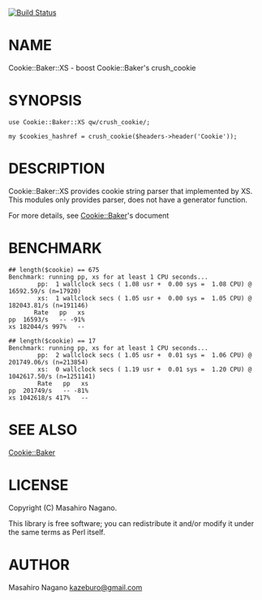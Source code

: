 [![Build Status](https://travis-ci.org/kazeburo/Cookie-Baker-XS.svg?branch=master)](https://travis-ci.org/kazeburo/Cookie-Baker-XS)
# NAME

Cookie::Baker::XS - boost Cookie::Baker's crush\_cookie

# SYNOPSIS

    use Cookie::Baker::XS qw/crush_cookie/;
    
    my $cookies_hashref = crush_cookie($headers->header('Cookie'));

# DESCRIPTION

Cookie::Baker::XS provides cookie string parser that implemented by XS.
This modules only provides parser, does not have a generator function.

For more details, see [Cookie::Baker](https://metacpan.org/pod/Cookie%3A%3ABaker)'s document

# BENCHMARK

    ## length($cookie) == 675
    Benchmark: running pp, xs for at least 1 CPU seconds...
            pp:  1 wallclock secs ( 1.08 usr +  0.00 sys =  1.08 CPU) @ 16592.59/s (n=17920)
            xs:  1 wallclock secs ( 1.05 usr +  0.00 sys =  1.05 CPU) @ 182043.81/s (n=191146)
           Rate   pp   xs
    pp  16593/s   -- -91%
    xs 182044/s 997%   --
    
    ## length($cookie) == 17
    Benchmark: running pp, xs for at least 1 CPU seconds...
            pp:  2 wallclock secs ( 1.05 usr +  0.01 sys =  1.06 CPU) @ 201749.06/s (n=213854)
            xs:  0 wallclock secs ( 1.19 usr +  0.01 sys =  1.20 CPU) @ 1042617.50/s (n=1251141)
            Rate   pp   xs
    pp  201749/s   -- -81%
    xs 1042618/s 417%   --

# SEE ALSO

[Cookie::Baker](https://metacpan.org/pod/Cookie%3A%3ABaker)

# LICENSE

Copyright (C) Masahiro Nagano.

This library is free software; you can redistribute it and/or modify
it under the same terms as Perl itself.

# AUTHOR

Masahiro Nagano <kazeburo@gmail.com>
